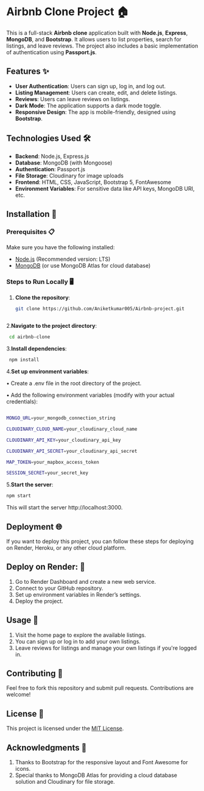 # Airbnb Clone Project 🏠

This is a full-stack **Airbnb clone** application built with **Node.js**, **Express**, **MongoDB**, and **Bootstrap**. It allows users to list properties, search for listings, and leave reviews. The project also includes a basic implementation of authentication using **Passport.js**.

## Features ✨

- **User Authentication**: Users can sign up, log in, and log out.
- **Listing Management**: Users can create, edit, and delete listings.
- **Reviews**: Users can leave reviews on listings.
- **Dark Mode**: The application supports a dark mode toggle.
- **Responsive Design**: The app is mobile-friendly, designed using **Bootstrap**.

## Technologies Used 🛠️

- **Backend**: Node.js, Express.js
- **Database**: MongoDB (with Mongoose)
- **Authentication**: Passport.js
- **File Storage**: Cloudinary for image uploads
- **Frontend**: HTML, CSS, JavaScript, Bootstrap 5, FontAwesome
- **Environment Variables**: For sensitive data like API keys, MongoDB URI, etc.

## Installation 🧰

### Prerequisites 📋

Make sure you have the following installed:

- [Node.js](https://nodejs.org/) (Recommended version: LTS)
- [MongoDB](https://www.mongodb.com/) (or use MongoDB Atlas for cloud database)

### Steps to Run Locally 🖥️

1. **Clone the repository**:
   ```bash
   git clone https://github.com/Aniketkumar005/Airbnb-project.git
 
2.**Navigate to the project directory**:
  ```bash
   cd airbnb-clone
  ```

3.**Install dependencies**:
  ```bash
   npm install
  ```

4.**Set up environment variables**:

  • Create a .env file in the root directory of the project.

 • Add the following environment variables (modify with your actual credentials):

  ```bash

MONGO_URL=your_mongodb_connection_string

CLOUDINARY_CLOUD_NAME=your_cloudinary_cloud_name

CLOUDINARY_API_KEY=your_cloudinary_api_key

CLOUDINARY_API_SECRET=your_cloudinary_api_secret

MAP_TOKEN=your_mapbox_access_token

SESSION_SECRET=your_secret_key
  ```

5.**Start the server**:
   ```bash
   npm start
  ```
This will start the server http://localhost:3000.




## Deployment 🌐
If you want to deploy this project, you can follow these steps for deploying on Render, Heroku, or any other cloud platform.

## Deploy on Render: 🧪

1. Go to Render Dashboard and create a new web service.
2. Connect to your GitHub repository.
3. Set up environment variables in Render’s settings.
4. Deploy the project.


## Usage 🛞

1. Visit the home page to explore the available listings.
2. You can sign up or log in to add your own listings.
3. Leave reviews for listings and manage your own listings if you're logged in.


## Contributing 🤝

Feel free to fork this repository and submit pull requests. Contributions are welcome!


## License 📜

This project is licensed under the [MIT License](https://choosealicense.com/licenses/mit/). 


## Acknowledgments 🙌

1. Thanks to Bootstrap for the responsive layout and Font Awesome for icons.
2. Special thanks to MongoDB Atlas for providing a cloud database solution and Cloudinary for file storage.
